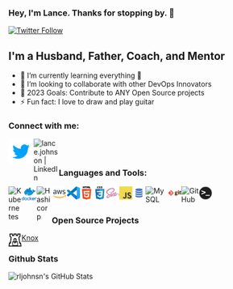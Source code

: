 ### Hey, I'm Lance. Thanks for stopping by. 👋

[![Twitter Follow](https://img.shields.io/twitter/follow/johnsonrl?color=1DA1F2&logo=twitter&style=for-the-badge)](https://twitter.com/intent/follow?original_referer=https%3A%2F%2Fgithub.com%2Frljohnsn&screen_name=johnsonrl)

## I'm a Husband, Father, Coach, and Mentor

- 🌱 I’m currently learning everything 🤣
- 👯 I’m looking to collaborate with other DevOps Innovators
- 🥅 2023 Goals: Contribute to ANY Open Source projects
- ⚡ Fun fact: I love to draw and play guitar

### Connect with me:

[<img align="left" alt="johnsonrl | Twitter" width="50px" src="https://raw.githubusercontent.com/github/explore/80688e429a7d4ef2fca1e82350fe8e3517d3494d/topics/twitter/twitter.png" />][twitter]
[<img align="left" alt="lance.johnson | LinkedIn" width="50px" src="https://avatars.githubusercontent.com/u/357098?s=200&v=4" />][linkedin]

<br />
<br />

### Languages and Tools:

[<img align="left" alt="Kubernetes" width="26px" src="https://upload.wikimedia.org/wikipedia/commons/thumb/3/39/Kubernetes_logo_without_workmark.svg/1200px-Kubernetes_logo_without_workmark.svg.png" />][kubernetes]
[<img align="left" alt="Docker" width="30px" src="https://raw.githubusercontent.com/github/explore/80688e429a7d4ef2fca1e82350fe8e3517d3494d/topics/docker/docker.png" />][docker]
[<img align="left" alt="Hashicorp" width="30px" src="https://d3ml3b6vywsj0z.cloudfront.net/company_images/5c3b0166d55ae49f1b77ca0b_images.png" />][hashicorp]
[<img align="left" alt="AWS" width="30px" src="https://raw.githubusercontent.com/github/explore/fbceb94436312b6dacde68d122a5b9c7d11f9524/topics/aws/aws.png" />][aws]
[<img align="left" alt="Visual Studio Code" width="26px" src="https://raw.githubusercontent.com/github/explore/80688e429a7d4ef2fca1e82350fe8e3517d3494d/topics/visual-studio-code/visual-studio-code.png" />][vscode]
[<img align="left" alt="HTML5" width="26px" src="https://raw.githubusercontent.com/github/explore/80688e429a7d4ef2fca1e82350fe8e3517d3494d/topics/html/html.png" />][html5]
[<img align="left" alt="CSS3" width="26px" src="https://raw.githubusercontent.com/github/explore/80688e429a7d4ef2fca1e82350fe8e3517d3494d/topics/css/css.png" />][css]
[<img align="left" alt="Sass" width="26px" src="https://raw.githubusercontent.com/github/explore/80688e429a7d4ef2fca1e82350fe8e3517d3494d/topics/sass/sass.png" />][saas]
[<img align="left" alt="JavaScript" width="26px" src="https://raw.githubusercontent.com/github/explore/80688e429a7d4ef2fca1e82350fe8e3517d3494d/topics/javascript/javascript.png" />][javascript]
[<img align="left" alt="SQL" width="26px" src="https://raw.githubusercontent.com/github/explore/80688e429a7d4ef2fca1e82350fe8e3517d3494d/topics/sql/sql.png" />][sql]
[<img align="left" alt="MySQL" width="45px" src="https://download.logo.wine/logo/MySQL/MySQL-Logo.wine.png" />][mysql]
[<img align="left" alt="Git" width="26px" src="https://raw.githubusercontent.com/github/explore/80688e429a7d4ef2fca1e82350fe8e3517d3494d/topics/git/git.png" />][git]
[<img align="left" alt="GitHub" width="35px" src="https://github.githubassets.com/images/modules/logos_page/Octocat.png" />][github]
[<img align="left" alt="Terminal" width="26px" src="https://raw.githubusercontent.com/github/explore/80688e429a7d4ef2fca1e82350fe8e3517d3494d/topics/terminal/terminal.png" />][bash]

<br />
<br />

### Open Source Projects

<img align="left" alt="Knox" width="26px" src="https://raw.githubusercontent.com/8x8/knox/ef696faf88b21dde4357bfc44b74b1727430d294/knox-icon.png"/>[Knox][knox]

### Github Stats
<img align="left" alt="rljohnsn's GitHub Stats" src="https://github-readme-stats.vercel.app/api?username=rljohnsn&show_icons=true&hide_border=true&count_private=true&theme=dark"/> 

[aws]: https://github.com/topics/aws
[bash]: https://github.com/topics/bash
[css]: https://github.com/topics/css
[docker]: https://github.com/topics/docker
[git]: https://onlywei.github.io/explain-git-with-d3/
[github]: https://docs.github.com/en
[hashicorp]: https://github.com/topics/hashicorp
[html5]: https://github.com/topics/html5
[javascript]: https://github.com/topics/javascript
[knox]: https://github.com/8x8/knox
[kubernetes]: https://github.com/topics/kubernetes
[linkedin]: https://linkedin.com/in/lancejohnsn
[mysql]: https://github.com/topics/mysql
[python]: https://github.com/topics/python
[saas]: https://github.com/topics/saas
[sql]: https://github.com/topics/sql
[twitter]: https://twitter.com/johnsonrl
[vscode]: https://github.com/topics/visual-studio-code
<!--
**rljohnsn/rljohnsn** is a ✨ _special_ ✨ repository because its `README.md` (this file) appears on your GitHub profile.

Here are some ideas to get you started:

- 🔭 I’m currently working on ...
- 🌱 I’m currently learning ...
- 👯 I’m looking to collaborate on ...
- 🤔 I’m looking for help with ...
- 💬 Ask me about ...
- 📫 How to reach me: ...
- 😄 Pronouns: ...
- ⚡ Fun fact: ...
-->
